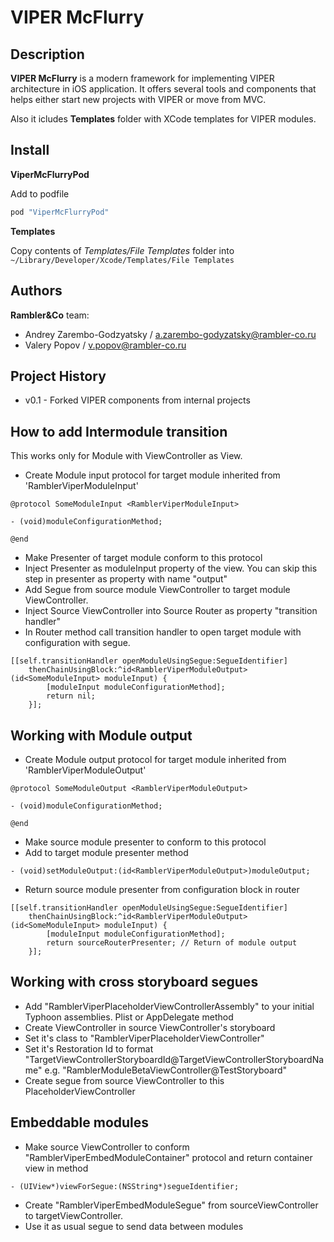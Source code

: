 # VIPER McFlurry

## Description

**VIPER McFlurry** is a modern framework for implementing VIPER architecture in iOS application. It offers several tools and components that helps either start new projects with VIPER or move from MVC.

Also it icludes **Templates** folder with XCode templates for VIPER modules.

## Install

**ViperMcFlurryPod**

Add to podfile

```ruby
pod "ViperMcFlurryPod"
```

**Templates**

Copy contents of *Templates/File Templates* folder into `~/Library/Developer/Xcode/Templates/File Templates`


## Authors

**Rambler&Co** team:

- Andrey Zarembo-Godzyatsky / a.zarembo-godyzatsky@rambler-co.ru
- Valery Popov / v.popov@rambler-co.ru

## Project History

- v0.1 - Forked VIPER components from internal projects


## How to add Intermodule transition ##

This works only for Module with ViewController as View.

- Create Module input protocol for target module inherited from 'RamblerViperModuleInput'

```
@protocol SomeModuleInput <RamblerViperModuleInput>

- (void)moduleConfigurationMethod;
		
@end
```    

- Make Presenter of target module conform to this protocol
- Inject Presenter as moduleInput property of the view. You can skip this step in presenter as property with name "output"
- Add Segue from source module ViewController to target module ViewController. 
- Inject Source ViewController into Source Router as property "transition handler"
- In Router method call transition handler to open target module with configuration with segue.

```
[[self.transitionHandler openModuleUsingSegue:SegueIdentifier]
	thenChainUsingBlock:^id<RamblerViperModuleOutput>(id<SomeModuleInput> moduleInput) {
		[moduleInput moduleConfigurationMethod];
		return nil;
	}];

```

## Working with Module output ##

- Create Module output protocol for target module inherited from 'RamblerViperModuleOutput'

```
@protocol SomeModuleOutput <RamblerViperModuleOutput>

- (void)moduleConfigurationMethod;
		
@end
```    
- Make source module presenter to conform to this protocol
- Add to target module presenter method 

```
- (void)setModuleOutput:(id<RamblerViperModuleOutput>)moduleOutput;
```

- Return source module presenter from configuration block in router

```
[[self.transitionHandler openModuleUsingSegue:SegueIdentifier]
	thenChainUsingBlock:^id<RamblerViperModuleOutput>(id<SomeModuleInput> moduleInput) {
		[moduleInput moduleConfigurationMethod];
		return sourceRouterPresenter; // Return of module output
	}];

```

## Working with cross storyboard segues

- Add "RamblerViperPlaceholderViewControllerAssembly" to your initial Typhoon assemblies. Plist or AppDelegate method
- Create ViewController in source ViewController's storyboard
- Set it's class to "RamblerViperPlaceholderViewController"
- Set it's Restoration Id to format "TargetViewControllerStoryboardId@TargetViewControllerStoryboardName" e.g. "RamblerModuleBetaViewController@TestStoryboard"
- Create segue from source ViewController to this PlaceholderViewController

## Embeddable modules

- Make source ViewController to conform "RamblerViperEmbedModuleContainer" protocol and return container view in method

```
- (UIView*)viewForSegue:(NSString*)segueIdentifier;
```
- Create "RamblerViperEmbedModuleSegue" from sourceViewController to targetViewController. 
- Use it as usual segue to send data between modules